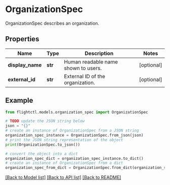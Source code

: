 # OrganizationSpec

OrganizationSpec describes an organization.

## Properties

Name | Type | Description | Notes
------------ | ------------- | ------------- | -------------
**display_name** | **str** | Human readable name shown to users. | [optional] 
**external_id** | **str** | External ID of the organization. | [optional] 

## Example

```python
from flightctl.models.organization_spec import OrganizationSpec

# TODO update the JSON string below
json = "{}"
# create an instance of OrganizationSpec from a JSON string
organization_spec_instance = OrganizationSpec.from_json(json)
# print the JSON string representation of the object
print(OrganizationSpec.to_json())

# convert the object into a dict
organization_spec_dict = organization_spec_instance.to_dict()
# create an instance of OrganizationSpec from a dict
organization_spec_from_dict = OrganizationSpec.from_dict(organization_spec_dict)
```
[[Back to Model list]](../README.md#documentation-for-models) [[Back to API list]](../README.md#documentation-for-api-endpoints) [[Back to README]](../README.md)


